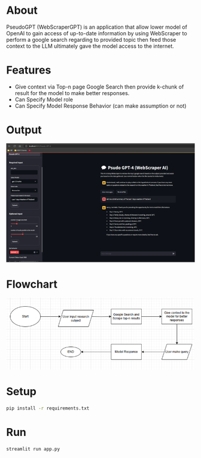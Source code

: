 # About
PseudoGPT (WebScraperGPT) is an application that allow lower model of OpenAI to gain access of up-to-date information by using WebScraper to perform a google search regarding to provided topic then feed those context to the LLM ultimately gave the model access to the internet.

# Features
- Give context via Top-n page Google Search then provide k-chunk of result for the model to make better responses.
- Can Specify Model role
- Can Specify Model Response Behavior (can make assumption or not)

# Output
![alt text](<Screenshot.png>)

# Flowchart
![alt text](image.png)

# Setup

```bash
pip install -r requirements.txt
```

# Run

```bash
streamlit run app.py
```

